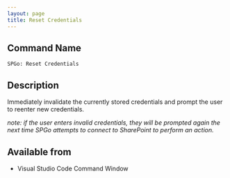 ```yaml
---
layout: page
title: Reset Credentials
---
```


## Command Name
`SPGo: Reset Credentials`

## Description
Immediately invalidate the currently stored credentials and prompt the user to reenter new credentials.

_note: if the user enters invalid credentials, they will be prompted again the next time SPGo attempts to connect to SharePoint to perform an action._

## Available from
* Visual Studio Code Command Window

